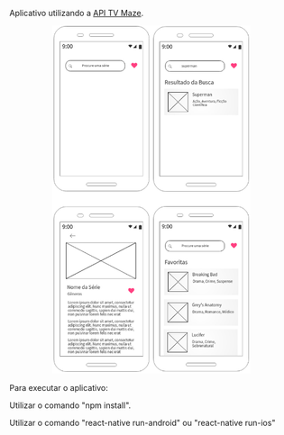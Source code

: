 Aplicativo utilizando a [API TV Maze](https://www.tvmaze.com/api).

<div align="center">
<img src="./imagens/telas.png" width="70%" title="Protótipo">
</div>

Para executar o aplicativo:
 
  Utilizar o comando "npm install".

  Utilizar o comando "react-native run-android" ou "react-native run-ios"